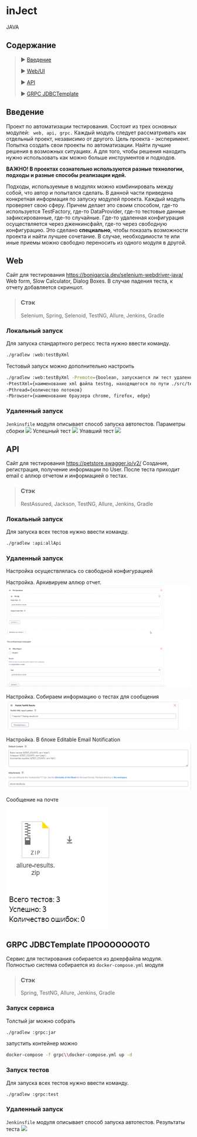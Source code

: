 # inJect
JAVA
## Содержание

> ► [Введение](#введение)
>
>► [Web/UI](#web)
>
>► [API](#api)
>
>► [GRPC JDBCTemplate](#grpc-jdbctemplate)


## Введение

Проект по автоматизации тестирования. Состоит из трех основных модулей: <code> web, api, grpc.</code>
Каждый модуль следует рассматривать как отдельный проект, независимо от другого.
Цель проекта - эксперимент. Попытка создать свои проекты по автоматизации.
Найти лучшие решения в возможных ситуациях. А для того, чтобы решения находить нужно использовать как можно больше инструментов и подходов.

**ВАЖНО! В проектах сознательно используются разные технологии, подходы и разные способы реализации идей.**

Подходы, используемые в модулях можно комбинировать между собой, что автор и попытался сделать.
В данной части приведена конкретная информация по запуску модулей проекта. Каждый модуль проверяет свою сферу. Причем делает это своим способом, где-то используется TestFactory, где-то DataProvider, где-то тестовые данные зафиксированные, где-то случайные.
Где-то удаленная конфигурация осуществляется через дженкинсфайл, где-то через свободную конфигурацию. Это сделано **специально**, чтобы показать возможности проекта и найти лучшее сочетание. В случае, необходимости те или иные приемы можно свободно переносить из одного модуля в другой.

## Web
Сайт для тестирования https://bonigarcia.dev/selenium-webdriver-java/
Web form, Slow Calculator, Dialog Boxes.
В случае падения теста, к отчету добавляется скриншот.
> ### Стэк
> Selenium, Spring, Selenoid, TestNG, Allure, Jenkins, Gradle
### Локальный запуск
Для запуска стандартного регресс теста нужно ввести команду.
```sh
./gradlew :web:testByXml
```

Тестовый запуск можно дополнительно настроить
```sh
./gradlew :web:testByXml -Premote={boolean, запускается ли тест удаленно}
-PtestXml={наименование xml файла testng, находящегося по пути ./src/test/resources/testngxmls/}
-Pthread={количество потоков}
-Pbrowser={наименование браузера chrome, firefox, edge}
```

### Удаленный запуск
```Jenkinsfile``` модуля описывает способ запуска автотестов.
Параметры сборки
<img src="images_for_readme/web/jenkins_param.png">
Успешный тест
<img src="images_for_readme/web/jenkins_allure.png">
Упавший тест
<img src="images_for_readme/web/jenkins_screenshot.png">
## API
Сайт для тестирования https://petstore.swagger.io/v2/
Создание, регистрация, получение информации по User.
После теста приходит email с аллюр отчетом и информацией о тестах.
> ### Стэк
> RestAssured, Jackson, TestNG, Allure, Jenkins, Gradle
### Локальный запуск
Для запуска всех тестов нужно ввести команду.
```sh
./gradlew :api:allApi
```

### Удаленный запуск
Настройка осуществлялась со свободной конфигурацией

Настройка. Архивируем аллюр отчет.
<img src="images_for_readme/api/settings.png">

Настройка. Собираем информацию о тестах для сообщения
<img src="images_for_readme/api/setting1.png">

Настройка. В блоке Editable Email Notification
<img src="images_for_readme/api/setting2.png">

Сообщение на почте

<img src="images_for_readme/api/email_notification.png">


## GRPC JDBCTemplate ПРОООООООТО
Сервис для тестирования собирается из докерфайла модуля.
Полностью система собирается из ```docker-compose.yml``` модуля
> ### Стэк
> Spring, TestNG, Allure, Jenkins, Gradle
### Запуск сервиса
Толстый jar можно собрать
```sh
./gradlew :grpc:jar
```
запустить контейнер можно
```sh
docker-compose -f grpc\\docker-compose.yml up -d
```

### Запуск тестов
Для запуска всех тестов нужно ввести команду.
```sh
./gradlew :grpc:test
```

### Удаленный запуск
```Jenkinsfile``` модуля описывает способ запуска автотестов.
Результаты теста
<img src="images_for_readme/grpc/jenkins_result.png">
